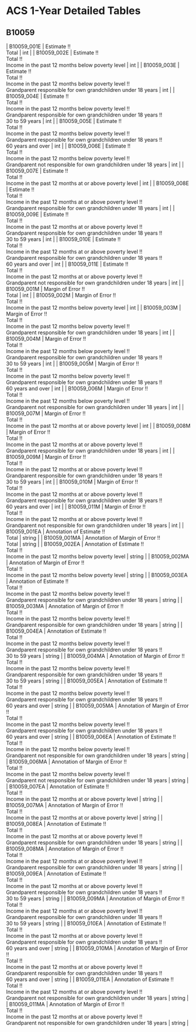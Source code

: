 # ACS 1-Year Detailed Tables

## B10059

| B10059_001E | Estimate !!<br>Total | int |
| B10059_002E | Estimate !!<br>Total !!<br>Income in the past 12 months below poverty level | int |
| B10059_003E | Estimate !!<br>Total !!<br>Income in the past 12 months below poverty level !!<br>Grandparent responsible for own grandchildren under 18 years | int |
| B10059_004E | Estimate !!<br>Total !!<br>Income in the past 12 months below poverty level !!<br>Grandparent responsible for own grandchildren under 18 years !!<br>30 to 59 years | int |
| B10059_005E | Estimate !!<br>Total !!<br>Income in the past 12 months below poverty level !!<br>Grandparent responsible for own grandchildren under 18 years !!<br>60 years and over | int |
| B10059_006E | Estimate !!<br>Total !!<br>Income in the past 12 months below poverty level !!<br>Grandparent not responsible for own grandchildren under 18 years | int |
| B10059_007E | Estimate !!<br>Total !!<br>Income in the past 12 months at or above poverty level | int |
| B10059_008E | Estimate !!<br>Total !!<br>Income in the past 12 months at or above poverty level !!<br>Grandparent responsible for own grandchildren under 18 years | int |
| B10059_009E | Estimate !!<br>Total !!<br>Income in the past 12 months at or above poverty level !!<br>Grandparent responsible for own grandchildren under 18 years !!<br>30 to 59 years | int |
| B10059_010E | Estimate !!<br>Total !!<br>Income in the past 12 months at or above poverty level !!<br>Grandparent responsible for own grandchildren under 18 years !!<br>60 years and over | int |
| B10059_011E | Estimate !!<br>Total !!<br>Income in the past 12 months at or above poverty level !!<br>Grandparent not responsible for own grandchildren under 18 years | int |
| B10059_001M | Margin of Error !!<br>Total | int |
| B10059_002M | Margin of Error !!<br>Total !!<br>Income in the past 12 months below poverty level | int |
| B10059_003M | Margin of Error !!<br>Total !!<br>Income in the past 12 months below poverty level !!<br>Grandparent responsible for own grandchildren under 18 years | int |
| B10059_004M | Margin of Error !!<br>Total !!<br>Income in the past 12 months below poverty level !!<br>Grandparent responsible for own grandchildren under 18 years !!<br>30 to 59 years | int |
| B10059_005M | Margin of Error !!<br>Total !!<br>Income in the past 12 months below poverty level !!<br>Grandparent responsible for own grandchildren under 18 years !!<br>60 years and over | int |
| B10059_006M | Margin of Error !!<br>Total !!<br>Income in the past 12 months below poverty level !!<br>Grandparent not responsible for own grandchildren under 18 years | int |
| B10059_007M | Margin of Error !!<br>Total !!<br>Income in the past 12 months at or above poverty level | int |
| B10059_008M | Margin of Error !!<br>Total !!<br>Income in the past 12 months at or above poverty level !!<br>Grandparent responsible for own grandchildren under 18 years | int |
| B10059_009M | Margin of Error !!<br>Total !!<br>Income in the past 12 months at or above poverty level !!<br>Grandparent responsible for own grandchildren under 18 years !!<br>30 to 59 years | int |
| B10059_010M | Margin of Error !!<br>Total !!<br>Income in the past 12 months at or above poverty level !!<br>Grandparent responsible for own grandchildren under 18 years !!<br>60 years and over | int |
| B10059_011M | Margin of Error !!<br>Total !!<br>Income in the past 12 months at or above poverty level !!<br>Grandparent not responsible for own grandchildren under 18 years | int |
| B10059_001EA | Annotation of Estimate !!<br>Total | string |
| B10059_001MA | Annotation of Margin of Error !!<br>Total | string |
| B10059_002EA | Annotation of Estimate !!<br>Total !!<br>Income in the past 12 months below poverty level | string |
| B10059_002MA | Annotation of Margin of Error !!<br>Total !!<br>Income in the past 12 months below poverty level | string |
| B10059_003EA | Annotation of Estimate !!<br>Total !!<br>Income in the past 12 months below poverty level !!<br>Grandparent responsible for own grandchildren under 18 years | string |
| B10059_003MA | Annotation of Margin of Error !!<br>Total !!<br>Income in the past 12 months below poverty level !!<br>Grandparent responsible for own grandchildren under 18 years | string |
| B10059_004EA | Annotation of Estimate !!<br>Total !!<br>Income in the past 12 months below poverty level !!<br>Grandparent responsible for own grandchildren under 18 years !!<br>30 to 59 years | string |
| B10059_004MA | Annotation of Margin of Error !!<br>Total !!<br>Income in the past 12 months below poverty level !!<br>Grandparent responsible for own grandchildren under 18 years !!<br>30 to 59 years | string |
| B10059_005EA | Annotation of Estimate !!<br>Total !!<br>Income in the past 12 months below poverty level !!<br>Grandparent responsible for own grandchildren under 18 years !!<br>60 years and over | string |
| B10059_005MA | Annotation of Margin of Error !!<br>Total !!<br>Income in the past 12 months below poverty level !!<br>Grandparent responsible for own grandchildren under 18 years !!<br>60 years and over | string |
| B10059_006EA | Annotation of Estimate !!<br>Total !!<br>Income in the past 12 months below poverty level !!<br>Grandparent not responsible for own grandchildren under 18 years | string |
| B10059_006MA | Annotation of Margin of Error !!<br>Total !!<br>Income in the past 12 months below poverty level !!<br>Grandparent not responsible for own grandchildren under 18 years | string |
| B10059_007EA | Annotation of Estimate !!<br>Total !!<br>Income in the past 12 months at or above poverty level | string |
| B10059_007MA | Annotation of Margin of Error !!<br>Total !!<br>Income in the past 12 months at or above poverty level | string |
| B10059_008EA | Annotation of Estimate !!<br>Total !!<br>Income in the past 12 months at or above poverty level !!<br>Grandparent responsible for own grandchildren under 18 years | string |
| B10059_008MA | Annotation of Margin of Error !!<br>Total !!<br>Income in the past 12 months at or above poverty level !!<br>Grandparent responsible for own grandchildren under 18 years | string |
| B10059_009EA | Annotation of Estimate !!<br>Total !!<br>Income in the past 12 months at or above poverty level !!<br>Grandparent responsible for own grandchildren under 18 years !!<br>30 to 59 years | string |
| B10059_009MA | Annotation of Margin of Error !!<br>Total !!<br>Income in the past 12 months at or above poverty level !!<br>Grandparent responsible for own grandchildren under 18 years !!<br>30 to 59 years | string |
| B10059_010EA | Annotation of Estimate !!<br>Total !!<br>Income in the past 12 months at or above poverty level !!<br>Grandparent responsible for own grandchildren under 18 years !!<br>60 years and over | string |
| B10059_010MA | Annotation of Margin of Error !!<br>Total !!<br>Income in the past 12 months at or above poverty level !!<br>Grandparent responsible for own grandchildren under 18 years !!<br>60 years and over | string |
| B10059_011EA | Annotation of Estimate !!<br>Total !!<br>Income in the past 12 months at or above poverty level !!<br>Grandparent not responsible for own grandchildren under 18 years | string |
| B10059_011MA | Annotation of Margin of Error !!<br>Total !!<br>Income in the past 12 months at or above poverty level !!<br>Grandparent not responsible for own grandchildren under 18 years | string |

